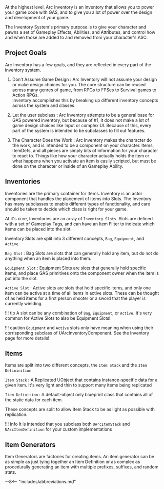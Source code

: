 At the highest level, Arc Inventory is an inventory that allows you to power your game code with GAS, and to give you a lot of power over the design and development of your game.

The Inventory System's primary purpose is to give your character and pawns a set of Gameplay Effects, Abilities, and Attributes, and control how and when those are added to and removed from your character's ASC.

## Project Goals

Arc Inventory has a few goals, and they are reflected in every part of the inventory system.

1. Don't Assume Game Design
:   Arc Inventory will not assume your design or make design choices for you.  The core structure can be reused across many genres of game, from RPGs to FPSes to Survival games to Action RPGs.  
    Inventory accomplishes this by breaking up different inventory concepts across the system and classes. 

2. Let the user subclass
:   Arc Inventory attempts to be a general base for GAS powered inventory, but because of #1, it does not make a lot of game design choices like Input or complex UI.  Because of this, every part of the system is intended to be subclasses to fill out features.  

3. The Character Does the Work
:   Arc Inventory makes the character do the work, and is intended to be a component on your character.  Items, ItemDefs, and all pieces are simply bits of information for your character to react to.  Things like how your character actually holds the item or what happens when you activate an item is easily scripted, but must be done on the character or inside of an Gameplay Ability.

## Inventories

Inventories are the primary container for Items.  Inventory is an actor component that handles the placement of items into Slots.  The Inventory has many subclasses to enable different types of functionality, and care should be taken to decide which class is right for your game.

At it's core, Inventories are an array of `Inventory Slots`.  Slots are defined with a set of Gameplay Tags, and can have an Item Filter to indicate which items can be placed into the slot.  

Inventory Slots are split into 3 different concepts, `Bag`, `Equipment`, and `Active`.  

`Bag Slot`
:   Bag Slots are slots that can generally hold any item, but do not do anything when an item is placed into them.  

`Equipment Slot`
:   Equipment Slots are slots that generally hold specific items, and place GAS primitives onto the component owner when the item is put into the slot.  

`Active Slot`
:   Active slots are slots that hold specific items, and only one item can be active at a time of all items in active slots.  These can be thought of as held items for a first person shooter or a sword that the player is currently wielding.

!!! tip
    A slot can be any combination of `Bag`, `Equipment`, or `Active`.  It's very common for Active Slots to also be Equipment Slots!

!!! caution
    `Equipment` and `Active` slots only have meaning when using their corrisponding subclass of UArcInventoryComponent.  See the Inventory page for more details!


## Items

Items are split into two different concepts, the `Item Stack` and the `Item Defininition`.  

`Item Stack`
: A Replicated UObject that contains instance-specific data for a given item.  It's very light and thin to support many items being replicated

`Item Definition`
: A default-object only blueprint class that contains all of the static data for each item.

These concepts are split to allow Item Stack to be as light as possible with replication.  

!!! info
    It is intended that you subclass both `UArcItemStack` and `UArcItemDefinition` for your custom implementations

## Item Generators

Item Generators are factories for creating items.  An item generator can be as simple as just tying together an Item Definition or as complex as procedurally generating an item with multiple prefixes, suffixes, and random stats.  





--8<-- "includes/abbreviations.md"